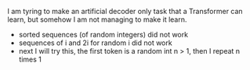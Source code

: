 I am tyring to make an artificial decoder only task that a Transformer can learn, but somehow I am not managing to make it learn. 

* sorted sequences (of random integers) did not work
* sequences of i and 2i for random i did not work
* next I will try this, the first token is a random int n > 1, then I repeat n times 1

 
